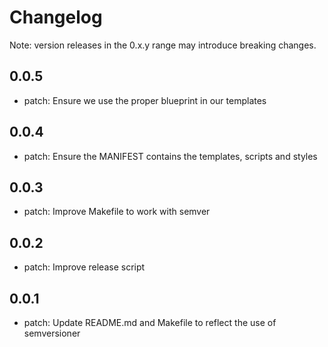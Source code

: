 # Changelog
Note: version releases in the 0.x.y range may introduce breaking changes.

## 0.0.5

- patch: Ensure we use the proper blueprint in our templates

## 0.0.4

- patch: Ensure the MANIFEST contains the templates, scripts and styles

## 0.0.3

- patch: Improve Makefile to work with semver

## 0.0.2

- patch: Improve release script

## 0.0.1

- patch: Update README.md and Makefile to reflect the use of semversioner

